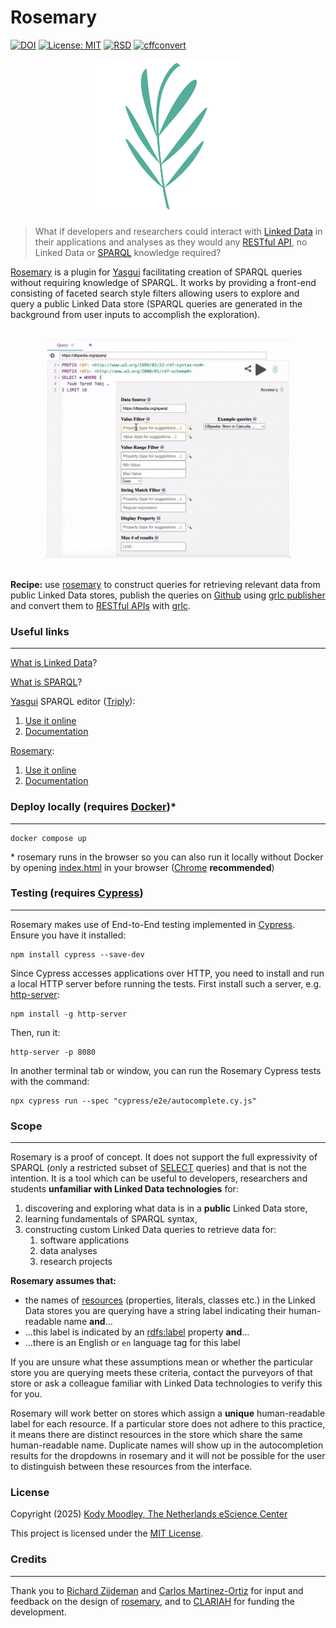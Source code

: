 

# Rosemary
[![DOI](https://zenodo.org/badge/914423135.svg)](https://doi.org/10.5281/zenodo.14624851) [![License: MIT](https://img.shields.io/badge/License-MIT-yellow.svg)](https://opensource.org/licenses/MIT) [![RSD](https://img.shields.io/badge/rsd-grlc_sustainability-blue.svg)](https://research-software-directory.org/projects/enhancing-the-sustainability-of-grlc) [![cffconvert](https://github.com/yasgui-with-rosemary/app/actions/workflows/cffconvert.yml/badge.svg)](https://github.com/yasgui-with-rosemary/app/actions/workflows/cffconvert.yml)

<div align="center">
<img src="img/rosemary-logo-v1.png" alt="rosemary logo" height="250">
</div>

> What if developers and researchers could interact with [Linked Data](https://www.w3.org/DesignIssues/LinkedData) in their applications and analyses as they would any [RESTful API](https://www.geeksforgeeks.org/rest-api-introduction/), no Linked Data or [SPARQL](https://sparql.dev/) knowledge required?

[Rosemary](http://github.com/yasgui-with-rosemary/app) is a plugin for [Yasgui](https://yasgui.triply.cc/) facilitating creation of SPARQL queries without requiring knowledge of SPARQL. It works by providing a front-end consisting of faceted search style filters allowing users to explore and query a public Linked Data store (SPARQL queries are generated in the background from user inputs to accomplish the exploration).

<br>
<div align="center">
<img src="img/rosemary-filters-typing.gif" alt="rosemary animated screenshot" height="350">
</div>
<br>

**Recipe:** use [rosemary](http://github.com/yasgui-with-rosemary/app) to construct queries for retrieving relevant data from public Linked Data stores, publish the queries on [Github](http://github.com) using [grlc publisher](https://github.com/CLARIAH/yasgui-grlc-publisher) and convert them to [RESTful APIs](https://www.geeksforgeeks.org/rest-api-introduction/) with [grlc](http://grlc.io).

### Useful links
---
[What is Linked Data](https://rubenverborgh.github.io/WebFundamentals/semantic-web/)?

[What is SPARQL](https://www.w3.org/TR/sparql11-query/)?

[Yasgui](https://yasgui.triply.cc/) SPARQL editor ([Triply](https://triply.cc/en-US)):
1. [Use it online](https://yasgui.triply.cc/)
2. [Documentation](https://triply.cc/docs/yasgui/)

[Rosemary](http://github.com/yasgui-with-rosemary/app):
1. [Use it online](http://yasgui-with-rosemary.github.io/app)
2. [Documentation](http://yasgui-with-rosemary.github.io/docs)

### Deploy locally (requires [Docker](https://www.docker.com/))*
---
    docker compose up

\* rosemary runs in the browser so you can also run it locally without Docker by opening [index.html](https://github.com/yasgui-with-rosemary/app/blob/main/index.html) in your browser ([Chrome](https://www.google.com/chrome/) **recommended**)

### Testing (requires [Cypress](https://www.npmjs.com/package/cypress))
---
Rosemary makes use of End-to-End testing implemented in [Cypress](https://www.npmjs.com/package/cypress). Ensure you have it installed:


    npm install cypress --save-dev


Since Cypress accesses applications over HTTP, you need to install and run a local HTTP server before running the tests. First install such a server, e.g. [http-server](https://www.npmjs.com/package/http-server):


    npm install -g http-server


Then, run it:


    http-server -p 8080


In another terminal tab or window, you can run the Rosemary Cypress tests with the command:

    npx cypress run --spec "cypress/e2e/autocomplete.cy.js"

### Scope
---
Rosemary is a proof of concept. It does not support the full expressivity of SPARQL (only a restricted subset of [SELECT](https://www.w3.org/TR/sparql11-query/#select) queries) and that is not the intention. It is a tool which can be useful to developers, researchers and students **unfamiliar with Linked Data technologies** for:

1. discovering and exploring what data is in a **public** Linked Data store,
2. learning fundamentals of SPARQL syntax,
3. constructing custom Linked Data queries to retrieve data for:
   1. software applications
   2. data analyses
   3. research projects

**Rosemary assumes that:**

- the names of [resources](https://www.w3.org/TR/rdf12-schema/#ch_classes) (properties, literals, classes etc.) in the Linked Data stores you are querying have a string label indicating their human-readable name **and**...
- ...this label is indicated by an [rdfs:label](https://www.w3.org/TR/rdf12-schema/#ch_label) property **and**...
- ...there is an English or `en` language tag for this label

If you are unsure what these assumptions mean or whether the particular store you are querying meets these criteria, contact the purveyors of that store or ask a colleague familiar with Linked Data technologies to verify this for you.

Rosemary will work better on stores which assign a **unique** human-readable label for each resource. If a particular store does not adhere to this practice, it means there are distinct resources in the store which share the same human-readable name. Duplicate names will show up in the autocompletion results for the dropdowns in rosemary and it will not be possible for the user to distinguish between these resources from the interface.
   
### License
Copyright (2025) [Kody Moodley, The Netherlands eScience Center](https://www.esciencecenter.nl/team/dr-kody-moodley/)

This project is licensed under the [MIT License](LICENSE).

### Credits
---
Thank you to [Richard Zijdeman](https://www.clariah.nl/nl/personen/richard-zijdeman) and [Carlos Martinez-Ortiz](https://www.esciencecenter.nl/team/dr-carlos-martinez-ortiz/) for input and feedback on the design of [rosemary](http://github/yasgui-with-rosemary/app), and to [CLARIAH](https://www.clariah.nl/) for funding the development.


